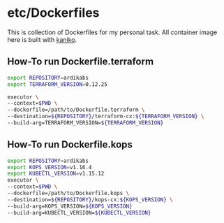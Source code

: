 # etc/Dockerfiles
This is collection of Dockerfiles for my personal task. All container image here is built with [kaniko](https://github.com/GoogleContainerTools/kaniko).

## How-To run Dockerfile.terraform
```bash
export REPOSITORY=ardikabs
export TERRAFORM_VERSION=0.12.25

executor \
--context=$PWD \
--dockerfile=/path/to/Dockerfile.terraform \
--destination=${REPOSITORY}/terraform-cx:${TERRAFORM_VERSION} \
--build-arg=TERRAFORM_VERSION=${TERRAFORM_VERSION}
```

## How-To run Dockerfile.kops
```bash
export REPOSITORY=ardikabs
export KOPS_VERSION=v1.16.4
export KUBECTL_VERSION=v1.15.12
executor \
--context=$PWD \
--dockerfile=/path/to/Dockerfile.kops \
--destination=${REPOSITORY}/kops-cx:${KOPS_VERSION} \
--build-arg=KOPS_VERSION=${KOPS_VERSION}
--build-arg=KUBECTL_VERSION=${KUBECTL_VERSION}
```